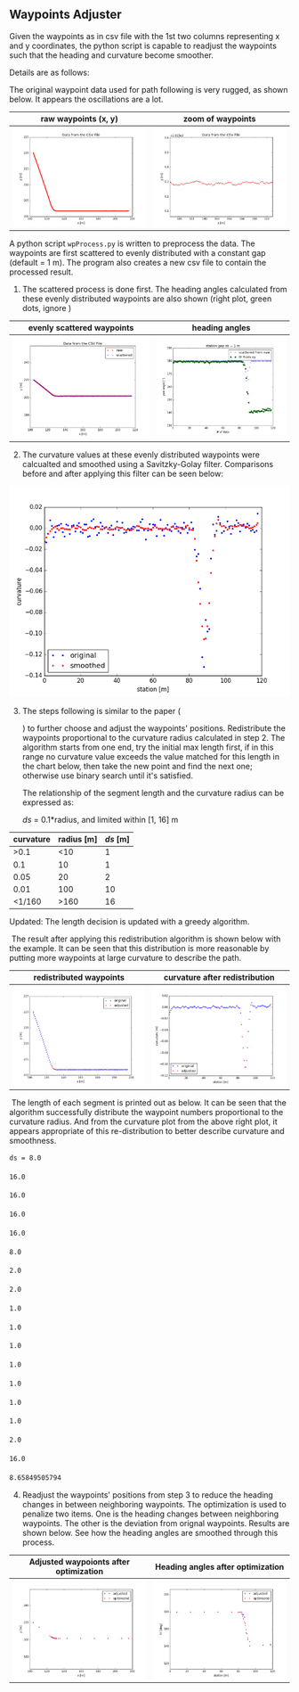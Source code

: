 ## Waypoints Adjuster

Given the waypoints as in csv file with the 1st two columns representing x and y coordinates, the python script is capable to readjust the waypoints such that the heading and curvature become smoother. 

Details are as follows: 



The original waypoint data used for path following is very rugged, as shown below. It appears the oscillations are a lot. 

| raw waypoints (x, y)              | zoom of waypoints        |
| --------------------------------- | ------------------------ |
| ![](./pics/f1_rawxy_unzoomed.png) | ![](./pics/f1_rawxy.png) |

A python script `wpProcess.py` is written to preprocess the data. The waypoints are first scattered to evenly distributed with a constant gap (default = 1 m). The program also creates a new csv file to contain the processed result. 

1. The scattered process is done first. The heading angles calculated from these evenly distributed waypoints are also shown (right plot, green dots, ignore )

| evenly scattered waypoints | heading angles                    |
| -------------------------- | --------------------------------- |
| ![](./pics/f2_xy.png)      | ![](./pics/f2_th_from_xy_ds1.png) |

2. The curvature values at these evenly distributed waypoints were calcualted and smoothed using a Savitzky-Golay filter. Comparisons before and after applying this filter can be seen below:

![](./pics/f3_curvature.png)

3. The steps following is similar to the paper (

   [S. Thrun. Stanley: The Autonomous Car that Won the DARPA challenge]: https://onlinelibrary.wiley.com/doi/abs/10.1002/rob.20147

   ) to further choose and adjust the waypoints' positions. Redistribute the waypoints proportional to the curvature radius calculated in step 2. The algorithm starts from one end, try the initial max length first, if in this range no curvature value exceeds the value matched for this length in the chart below, then take the new point and find the
   next one; otherwise use binary search until it's satisfied. 

   The relationship of the segment length and the curvature radius can be expressed as: 

   *ds* = 0.1\*radius, and limited within \[1, 16\] m

| curvature | radius [m] | *ds* [m] |
| --------- | ---------- | -------- |
| >0.1      | <10        | 1        |
| 0.1       | 10         | 1        |
| 0.05      | 20         | 2        |
| 0.01      | 100        | 10       |
| <1/160    | >160       | 16       |

Updated: The length decision is updated with a greedy algorithm. 

​		The result after applying this redistribution algorithm is shown below with the example. It can be seen that this distribution is more reasonable by putting more waypoints at large curvature to describe the path. 

| redistributed waypoints       | curvature after redistribution  |
| ----------------------------- | ------------------------------- |
| ![](./pics/f3_xy_density.png) | ![](./pics/f3_curv_density.png) |

​		The length of each segment is printed out as below. It can be seen that the algorithm successfully distribute the waypoint numbers proportional to the curvature radius. And from the curvature plot from the above right plot, it appears appropriate of this re-distribution to better describe curvature and smoothness.

```cmd
ds = 8.0

16.0

16.0

16.0

16.0

8.0

2.0

2.0

1.0

1.0

1.0

1.0

1.0

1.0

1.0

2.0

16.0

8.65849505794 
```

4. Readjust the waypoints' positions from step 3 to reduce the heading changes in between neighboring waypoints. The optimization is used to penalize two items. One is the heading changes between neighboring waypoints. The other is the deviation from orignal waypoints. Results are shown below. See how the heading angles are smoothed through this process. 

| Adjusted waypoionts after optimization | Heading angles after optimization |
| -------------------------------------- | --------------------------------- |
| ![](./pics/f4_xy_smth.png)             | ![](./pics/f4_th_smth.png)        |

